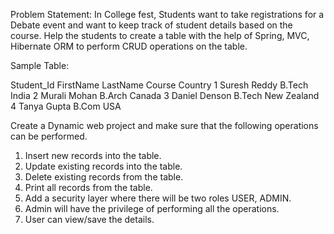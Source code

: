 Problem Statement: 
In College fest, Students want to take registrations for a Debate event and want to keep track of student details based on the course. Help the students to create a table with the help of Spring, MVC, Hibernate ORM to perform CRUD operations on the table.

Sample Table: 

Student_Id	FirstName	    LastName	  Course	      Country
    1	        Suresh       Reddy	    B.Tech	       India
    2	        Murali	     Mohan	    B.Arch	       Canada
    3	        Daniel	     Denson	    B.Tech	     New Zealand
    4	        Tanya	       Gupta	    B.Com	          USA

Create a Dynamic web project and make sure that the following operations can be performed.

1.	Insert new records into the table.
2.	Update existing records into the table.
3.	Delete existing records from the table.
4.	Print all records from the table.
5.	Add a security layer where there will be two roles USER, ADMIN.
6.	Admin will have the privilege of performing all the operations.
7.	User can view/save the details.
